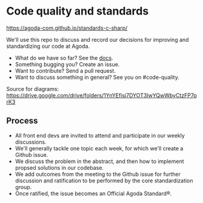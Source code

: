 # Code quality and standards

https://agoda-com.github.io/standards-c-sharp/

We'll use this repo to discuss and record our decisions for improving and standardizing our code at Agoda.

- What do we have so far? See the [docs](https://agoda-com.github.io/standards-c-sharp/).
- Something bugging you? Create an issue.
- Want to contribute? Send a pull request.
- Want to discuss something in general? See you on #code-quality.

Source for diagrams: https://drive.google.com/drive/folders/1YnYEfisi7DYOT3IwYQwWbyCtzFP7prK3

## Process

- All front end devs are invited to attend and participate in our weekly discussions.
- We'll generally tackle one topic each week, for which we'll create a Github issue.
- We discuss the problem in the abstract, and then how to implement propsed solutions in our codebase.
- We add outcomes from the meeting to the Github issue for further discussion and ratification to be performed by the core standardization group.
- Once ratified, the issue becomes an Official Agoda Standard®.
